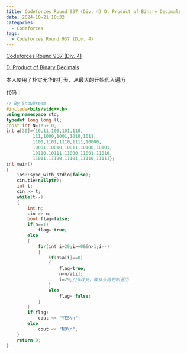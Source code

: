 ```yaml
---
title: Codeforces Round 937 (Div. 4) D. Product of Binary Decimals
date: 2024-10-21 10:32
categories:
  - Codeforces
tags: 
  - Codeforces Round 937 (Div. 4)
---
```

[Codeforces Round 937 (Div. 4)](https://codeforces.com/contest/1950)

[D. Product of Binary Decimals](https://codeforces.com/contest/1950/problem/D)

本人使用了朴实无华的打表，从最大的开始代入遍历

代码：

```cpp
// By SnowDream
#include<bits/stdc++.h>
using namespace std;
typedef long long ll;
const int N=1e5+10;
int a[30]={10,11,100,101,110,
          111,1000,1001,1010,1011,
          1100,1101,1110,1111,10000,
          10001,10010,10011,10100,10101,
          10110,10111,11000,11001,11010,
          11011,11100,11101,11110,11111};
int main()
{
    ios::sync_with_stdio(false);
    cin.tie(nullptr);
    int t;
    cin >> t;
    while(t--)
    {
        int n;
        cin >> n;
        bool flag=false;
        if(n==1)
            flag= true;
        else
        {
            for(int i=29;i>=0&&n>1;i--)
            {
                if(n%a[i]==0)
                {
                    flag=true;
                    n=n/a[i];
                    i=29;//n改变，故从头再判断遍历
                }
                else
                    flag= false;
            }
        }
        if(flag)
            cout << "YES\n";
        else
            cout << "NO\n";
    }
    return 0;
}
```

